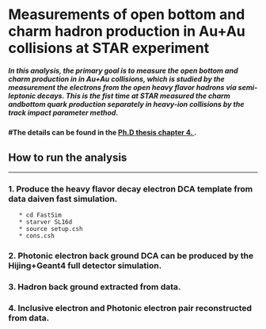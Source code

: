 # Measurements of open bottom and charm hadron production in Au+Au collisions at STAR experiment

##### In this analysis, the primary goal is to measure the open bottom and charm production in in Au+Au collisions, which is studied by the measurement the electrons from the open heavy flavor hadrons via semi-leptonic decays. This is the fist time at STAR measured the charm andbottom quark production separately in heavy-ion collisions by the track impact parameter method.

#### #The details can be found in the [Ph.D thesis chapter 4. ](https://drupal.star.bnl.gov/STAR/files/PhDthesis_0.pdf).

## How to run the analysis
---------------------------
### 1. Produce the heavy flavor decay electron DCA template from data daiven fast simulation.
       * cd FastSim
       * starver SL16d
       * source setup.csh
       * cons.csh
### 2. Photonic electron back ground DCA can be produced by the Hijing+Geant4 full detector simulation. 

### 3. Hadron back ground extracted from data.

### 4. Inclusive electron and Photonic electron pair reconstructed from data.
  


